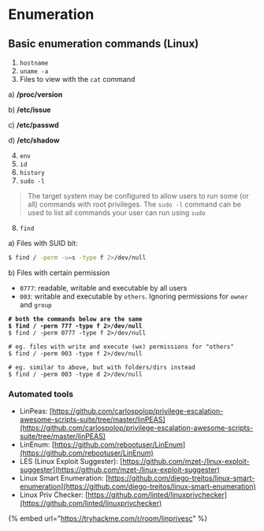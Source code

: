 # Enumeration

## Basic enumeration commands (Linux)

1. `hostname`
2. `uname -a`
3. Files to view with the `cat` command

&#x20;  a) **/proc/version**

&#x20;  b) **/etc/issue**

&#x20;  c) **/etc/passwd**

&#x20; d) **/etc/shadow**

4. `env`
5. `id`
6. `history`
7. `sudo -l`

> The target system may be configured to allow users to run some (or all) commands with root privileges. The `sudo -l` command can be used to list all commands your user can run using `sudo`

8. `find`

&#x20;a) Files with SUID bit:&#x20;

```bash
$ find / -perm -u=s -type f 2>/dev/null
```

&#x20;  b) Files with certain permission&#x20;

* `0777`: readable, writable and executable by all users
* `003`: writable and executable by `others`. Ignoring permissions for `owner` and `group`

<pre class="language-bash"><code class="lang-bash"><strong># both the commands below are the same
</strong><strong>$ find / -perm 777 -type f 2>/dev/null
</strong>$ find / -perm 0777 -type f 2>/dev/null

# eg. files with write and execute (wx) permissions for "others"
$ find / -perm 003 -type f 2>/dev/null

# eg. similar to above, but with folders/dirs instead
$ find / -perm 003 -type d 2>/dev/null
</code></pre>

### Automated tools

* LinPeas: [https://github.com/carlospolop/privilege-escalation-awesome-scripts-suite/tree/master/linPEAS](https://github.com/carlospolop/privilege-escalation-awesome-scripts-suite/tree/master/linPEAS)
* LinEnum: [https://github.com/rebootuser/LinEnum](https://github.com/rebootuser/LinEnum)
* LES (Linux Exploit Suggester): [https://github.com/mzet-/linux-exploit-suggester](https://github.com/mzet-/linux-exploit-suggester)
* Linux Smart Enumeration: [https://github.com/diego-treitos/linux-smart-enumeration](https://github.com/diego-treitos/linux-smart-enumeration)
* Linux Priv Checker: [https://github.com/linted/linuxprivchecker](https://github.com/linted/linuxprivchecker)

&#x20; &#x20;

{% embed url="https://tryhackme.com/r/room/linprivesc" %}
